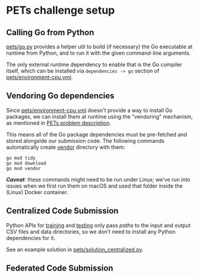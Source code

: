 # PETs challenge setup

## Calling Go from Python

[pets/go.py](pets/go.py) provides a helper util
to build (if necessary) the Go executable at runtime from Python,
and to run it with the given command-line arguments.

The only external runtime dependency to enable that is the Go compiler
itself, which can be installed via `dependencies -> go` section
of [pets/environment-cpu.yml](pets/environment-cpu.yml).

## Vendoring Go dependencies

Since [pets/environment-cpu.yml](pets/environment-cpu.yml) doesn't
provide a way to install Go packages, we can install them at runtime using
the "vendoring" mechanism, as mentioned in
[PETs problem description](https://www.drivendata.org/competitions/141/uk-federated-learning-2-pandemic-forecasting-federated/page/642/#how-can-i-include-software-dependencies-that-my-solution-depends).

This means all of the Go package dependencies must be pre-fetched and stored
alongside our submission code. The following commands automatically
create [vendor](vendor) directory with them:

```
go mod tidy
go mod download
go mod vendor
```

**_Caveat_**: these commands might need to be run under Linux;
we've run into issues when we first run them on macOS and
used that folder inside the (Linux) Docker container.

## Centralized Code Submission

Python APIs for [training](https://www.drivendata.org/competitions/141/uk-federated-learning-2-pandemic-forecasting-federated/page/644/#training)
and [testing](https://www.drivendata.org/competitions/141/uk-federated-learning-2-pandemic-forecasting-federated/page/644/#test)
only pass _paths_ to the input and output CSV files and data directories,
so we don't need to install any Python dependencies for it.

See an example solution in
[pets/solution_centralized.py](pets/solution_centralized.py).

## Federated Code Submission
